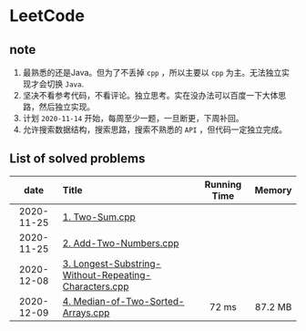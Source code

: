 # LeetCode
## note
1. 最熟悉的还是Java。但为了不丢掉 `cpp` ，所以主要以 `cpp` 为主。无法独立实现才会切换 `Java`.
2. 坚决不看参考代码，不看评论。独立思考。实在没办法可以百度一下大体思路，然后独立实现。
3. 计划 `2020-11-14` 开始，每周至少一题，一旦断更，下周补回。
4. 允许搜索数据结构，搜索思路，搜索不熟悉的 `API` ，但代码一定独立完成。



## List of solved problems
| date | Title | Running Time | Memory  |
|:----------:|:------|:------------:|:------------------:|
| 2020-11-25 |[1. Two-Sum.cpp](leetcode/editor/cn/[1]Two-Sum.cpp)| |
| 2020-11-25 |[2. Add-Two-Numbers.cpp](leetcode/editor/cn/[2]Add-Two-Numbers.cpp)| | 
| 2020-12-08 |[3. Longest-Substring-Without-Repeating-Characters.cpp](leetcode/editor/cn/[3]Longest-Substring-Without-Repeating-Characters.cpp)| |
| 2020-12-09 |[4. Median-of-Two-Sorted-Arrays.cpp](leetcode/editor/cn/[4]Median-of-Two-Sorted-Arrays.cpp)| 72 ms | 87.2 MB |
